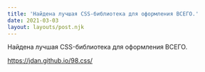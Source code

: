 ```yaml
---
title: 'Найдена лучшая CSS-библиотека для оформления ВСЕГО.'
date: 2021-03-03
layout: layouts/post.njk
---
```

Найдена лучшая CSS-библиотека для оформления ВСЕГО.

https://jdan.github.io/98.css/


